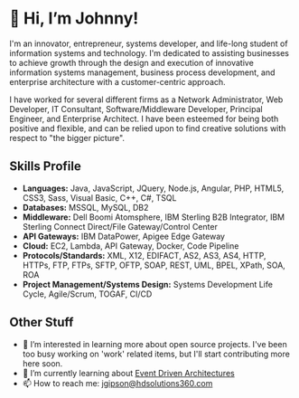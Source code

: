  # 👋 Hi, I’m Johnny! # 
 
I'm an innovator, entrepreneur, systems developer, and life-long student of information systems and technology. I'm dedicated to assisting businesses to achieve growth through the design and execution of innovative information systems management, business process development, and enterprise architecture with a customer-centric approach.

I have worked for several different firms as a Network Administrator, Web Developer, IT Consultant, Software/Middleware Developer, Principal Engineer, and Enterprise Architect. I have been esteemed for being both positive and flexible, and can be relied upon to find creative solutions with respect to "the bigger picture".

## Skills Profile ##
- **Languages:** Java, JavaScript, JQuery, Node.js, Angular, PHP, HTML5, CSS3, Sass, Visual Basic, C++, C#, TSQL
- **Databases:** MSSQL, MySQL, DB2
- **Middleware:** Dell Boomi Atomsphere, IBM Sterling B2B Integrator, IBM Sterling Connect Direct/File Gateway/Control Center
- **API Gateways:** IBM DataPower, Apigee Edge Gateway
- **Cloud:** EC2, Lambda, API Gateway, Docker, Code Pipeline
- **Protocols/Standards:** XML, X12, EDIFACT, AS2, AS3, AS4, HTTP, HTTPs, FTP, FTPs, SFTP, OFTP, SOAP, REST, UML, BPEL, XPath, SOA, ROA
- **Project Management/Systems Design:** Systems Development Life Cycle, Agile/Scrum, TOGAF, CI/CD

## Other Stuff ##
- 👀 I’m interested in learning more about open source projects. I've been too busy working on 'work' related items, but I'll start contributing more here soon.
- 🌱 I’m currently learning about [Event Driven Architectures](https://aws.amazon.com/event-driven-architecture/)
- 📫 How to reach me: jgipson@hdsolutions360.com
